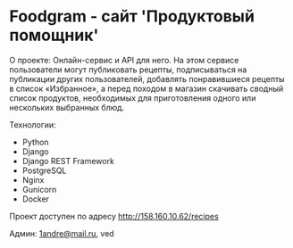 # Foodgram - сайт 'Продуктовый помощник'

О проекте:
Онлайн-сервис и API для него. На этом сервисе пользователи могут публиковать рецепты, подписываться на публикации других пользователей, добавлять понравившиеся рецепты в список «Избранное», а перед походом в магазин скачивать сводный список продуктов, необходимых для приготовления одного или нескольких выбранных блюд.

Технологии:

- Python
- Django
- Django REST Framework
- PostgreSQL
- Nginx
- Gunicorn
- Docker

Проект доступен по адресу <http://158.160.10.62/recipes>

Админ: 1andre@mail.ru, ved
